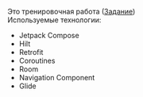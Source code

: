 
Это тренировочная работа (<a href="https://github.com/KazanExpress/android-test-task">Задание</a>)
<br>
Используемые технологии: 
- Jetpack Compose
- Hilt
- Retrofit
- Coroutines
- Room
- Navigation Component
- Glide
